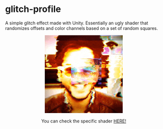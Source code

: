 # glitch-profile
A simple glitch effect made with Unity. Essentially an ugly shader that randomizes offsets and color channels based on a set of random squares.

<p align="center">
  <a href="https://gfycat.com/gifs/detail/ImpassionedValuableCockroach"><img src="images/result.gif"></a>
</p>

<p align="center">
You can check the specific shader <a href="Assets/Resources/Shaders/GlitchBase.shader">HERE!</a>
</p>
